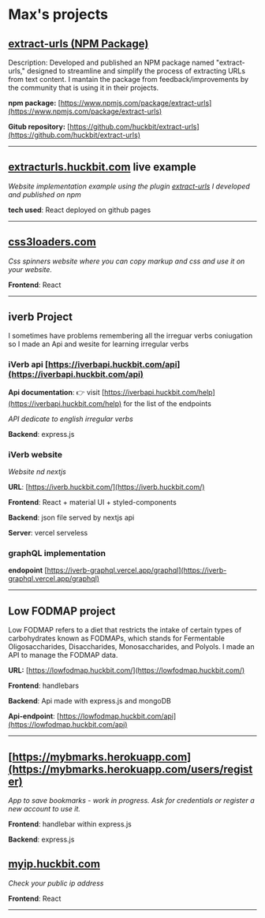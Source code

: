 # Max's projects

## [extract-urls (NPM Package)](https://www.npmjs.com/package/extract-urls) 

Description: Developed and published an NPM package named "extract-urls," designed to streamline and simplify the process of extracting URLs from text content. 
I mantain the package from feedback/improvements by the community that is using it in their projects. 

**npm package:** [https://www.npmjs.com/package/extract-urls](https://www.npmjs.com/package/extract-urls) 

**Gitub repository:** [https://github.com/huckbit/extract-urls](https://github.com/huckbit/extract-urls)

---

## [extracturls.huckbit.com](https://extracturls.huckbit.com/) live example

_Website implementation example using the plugin [extract-urls](https://www.npmjs.com/package/extract-urls) I developed and published on npm_

**tech used**: React deployed on github pages

---

## [css3loaders.com](https://css3loaders.com/)

_Css spinners website where you can copy markup and css and use it on your website._

**Frontend**: React

---
## iverb Project

I sometimes have problems remembering all the irreguar verbs coniugation so I made an Api and wesite for learning irregular verbs

### iVerb api [https://iverbapi.huckbit.com/api](https://iverbapi.huckbit.com/api) 

**Api documentation**: 👉 visit [https://iverbapi.huckbit.com/help](https://iverbapi.huckbit.com/help) for the list of the endpoints

_API dedicate to english irregular verbs_

**Backend**: express.js


### iVerb website 

_Website nd nextjs_

**URL**: [https://iverb.huckbit.com/](https://iverb.huckbit.com/)

**Frontend**: React + material UI + styled-components

**Backend**: json file served by nextjs api

**Server**: vercel serveless


### graphQL implementation

**endopoint** [https://iverb-graphql.vercel.app/graphql](https://iverb-graphql.vercel.app/graphql)

---

## Low FODMAP project

Low FODMAP refers to a diet that restricts the intake of certain types of carbohydrates known as FODMAPs, which stands for Fermentable Oligosaccharides, Disaccharides, Monosaccharides, and Polyols. 
I made an API to manage the FODMAP data.

**URL:** [https://lowfodmap.huckbit.com/](https://lowfodmap.huckbit.com/)

**Frontend**: handlebars

**Backend**: Api made with express.js and mongoDB

**Api-endpoint**: [https://lowfodmap.huckbit.com/api](https://lowfodmap.huckbit.com/api)

---

## [https://mybmarks.herokuapp.com](https://mybmarks.herokuapp.com/users/register)

_App to save bookmarks - work in progress. Ask for credentials or register a new account to use it._

**Frontend**: handlebar within express.js

**Backend**: express.js


## [myip.huckbit.com](https://myip.huckbit.com/)

_Check your public ip address_

**Frontend**: React

---
